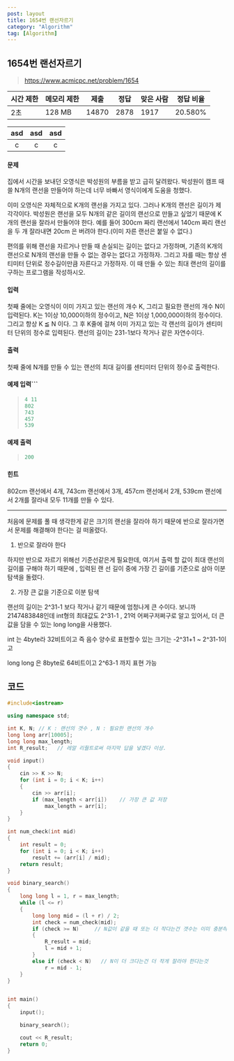 ```yaml
---
post: layout
title: 1654번 랜선자르기
category: "Algorithm"
tag: [Algorithm]
---
```


## 1654번 랜선자르기

> https://www.acmicpc.net/problem/1654

| 시간 제한 | 메모리 제한 | 제출    | 정답   | 맞은 사람 | 정답 비율   |
| ----- | ------ | ----- | ---- | ----- | ------- |
| 2초    | 128 MB | 14870 | 2878 | 1917  | 20.580% |

| asd  | asd  | asd  |
| :--: | :--: | :--: |
|  c   |  c   |  c   |



#### 문제

집에서 시간을 보내던 오영식은 박성원의 부름을 받고 급히 달려왔다. 박성원이 캠프 때 쓸 N개의 랜선을 만들어야 하는데 너무 바빠서 영식이에게 도움을 청했다.

이미 오영식은 자체적으로 K개의 랜선을 가지고 있다. 그러나 K개의 랜선은 길이가 제각각이다. 박성원은 랜선을 모두 N개의 같은 길이의 랜선으로 만들고 싶었기 때문에 K개의 랜선을 잘라서 만들어야 한다. 예를 들어 300cm 짜리 랜선에서 140cm 짜리 랜선을 두 개 잘라내면 20cm 은 버려야 한다.(이미 자른 랜선은 붙일 수 없다.)

편의를 위해 랜선을 자르거나 만들 때 손실되는 길이는 없다고 가정하며, 기존의 K개의 랜선으로 N개의 랜선을 만들 수 없는 경우는 없다고 가정하자. 그리고 자를 때는 항상 센티미터 단위로 정수길이만큼 자른다고 가정하자. 이 때 만들 수 있는 최대 랜선의 길이를 구하는 프로그램을 작성하시오.

#### 입력

첫째 줄에는 오영식이 이미 가지고 있는 랜선의 개수 K, 그리고 필요한 랜선의 개수 N이 입력된다. K는 1이상 10,000이하의 정수이고, N은 1이상 1,000,000이하의 정수이다. 그리고 항상 K ≦ N 이다. 그 후 K줄에 걸쳐 이미 가지고 있는 각 랜선의 길이가 센티미터 단위의 정수로 입력된다. 랜선의 길이는 231-1보다 작거나 같은 자연수이다.

#### 출력

첫째 줄에 N개를 만들 수 있는 랜선의 최대 길이를 센티미터 단위의 정수로 출력한다.

#### 예제 입력```

>```c++
>4 11
>802
>743
>457
>539
>```

#### 예제 출력

> ```c++
> 200
> ```

#### 힌트

802cm 랜선에서 4개, 743cm 랜선에서 3개, 457cm 랜선에서 2개, 539cm 랜선에서 2개를 잘라내 모두 11개를 만들 수 있다.

---

처음에 문제를 풀 때 생각한게 같은 크기의 랜선을 잘라야 하기 때문에 반으로 잘라가면서 문제를 해결해야 한다는 걸 떠올렸다.

1. 반으로 잘라야 한다



하지만 반으로 자르기 위해선 기준선같은게 필요한데, 여기서 출력 할 값이 최대 랜선의 길이를 구해야 하기 때문에 , 입력된 랜 선 길이 중에 가장 긴 길이를 기준으로 삼아 이분탐색을 돌렸다.

2. 가장 큰 값을 기준으로 이분 탐색



랜선의 길이는 2^31-1 보다 작거나 같기 때문에 엄청나게 큰 수이다. 보니까 2147483848인데  int형의 최대값도 2^31-1 , 21억 어쩌구저쩌구로 알고 있어서, 더 큰 값을 담을 수 있는 long long을 사용했다.

int 는 4byte라  32비트이고 즉 음수 양수로 표현할수 있는 크기는 -2^31+1 ~ 2^31-1이고

long long 은 8byte로 64비트이고 2^63-1 까지 표현 가능



## 코드

```c++
#include<iostream>

using namespace std;

int K, N; // K : 랜선의 갯수 , N : 필요한 랜선의 개수
long long arr[10005];
long long max_length;
int R_result;	// 레알 리줠트로써 마지막 답을 넣겠다 이상. 

void input()
{
	cin >> K >> N;
	for (int i = 0; i < K; i++)
	{
		cin >> arr[i];
		if (max_length < arr[i])	// 가장 큰 값 저장
			max_length = arr[i];
	}
}

int num_check(int mid)
{
	int result = 0;
	for (int i = 0; i < K; i++)
		result += (arr[i] / mid);
	return result;
}

void binary_search()
{
	long long l = 1, r = max_length;
	while (l <= r)
	{
		long long mid = (l + r) / 2;
		int check = num_check(mid);
		if (check >= N)		// N값이 같을 때 또는 더 작다는건 갯수는 이미 충분하다. 하지만 답은 가장 크게잘라야하니 크기를 더 늘려본다
		{
			R_result = mid;
			l = mid + 1;
		}
		else if (check < N)   // N이 더 크다는건 더 작게 잘라야 한다는것
			r = mid - 1;
	}
}


int main()
{
	input();

	binary_search();

	cout << R_result;
	return 0;
}
```



